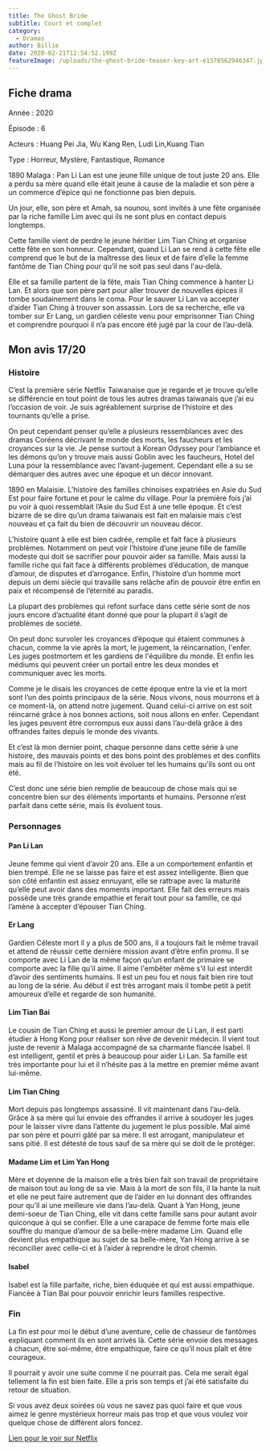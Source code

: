 ```yaml
---
title: The Ghost Bride
subtitle: Court et complet
category:
  - Dramas
author: Billie
date: 2020-02-21T12:54:52.199Z
featureImage: /uploads/the-ghost-bride-teaser-key-art-e1578562946347.jpg
---
```

## Fiche drama

Année : 2020

Épisode : 6

Acteurs : Huang Pei Jia, Wu Kang Ren, Ludi Lin,Kuang Tian

Type : Horreur, Mystère, Fantastique, Romance

1890 Malaga : Pan Li Lan est une jeune fille unique de tout juste 20 ans. Elle a perdu sa mère quand elle était jeune à cause de la maladie et son père a un commerce d’épice qui ne fonctionne pas bien depuis.

Un jour, elle, son père et Amah, sa nounou, sont invités à une fête organisée par la riche famille Lim avec qui ils ne sont plus en contact depuis longtemps.

Cette famille vient de perdre le jeune héritier Lim Tian Ching et organise cette fête en son honneur. Cependant, quand Li Lan se rend à cette fête elle comprend que le but de la maîtresse des lieux et de faire d’elle la femme fantôme de Tian Ching pour qu’il ne soit pas seul dans l'au-delà.

Elle et sa famille partent de la fête, mais Tian Ching commence à hanter Li Lan. Et alors que son père part pour aller trouver de nouvelles épices il tombe soudainement dans le coma. Pour le sauver Li Lan va accepter d’aider Tian Ching à trouver son assassin. Lors de sa recherche, elle va tomber sur Er Lang, un gardien céleste venu pour emprisonner Tian Ching et comprendre pourquoi il n’a pas encore été jugé par la cour de l’au-delà.

## Mon avis 17/20

### Histoire

C’est la première série Netflix Taiwanaise que je regarde et je trouve qu’elle se différencie en tout point de tous les autres dramas taiwanais que j’ai eu l’occasion de voir. Je suis agréablement surprise de l’histoire et des tournants qu’elle a prise.

On peut cependant penser qu’elle a plusieurs ressemblances avec des dramas Coréens décrivant le monde des morts, les faucheurs et les croyances sur la vie. Je pense surtout à Korean Odyssey pour l’ambiance et les démons qu’on y trouve mais aussi Goblin avec les faucheurs, Hotel del Luna pour la ressemblance avec l’avant-jugement. Cependant elle a su se démarquer des autres avec une époque et un décor innovant.

1890 en Malaisie. L’histoire des familles chinoises expatriées en Asie du Sud Est pour faire fortune et pour le calme du village. Pour la première fois j’ai pu voir à quoi ressemblait l’Asie du Sud Est à une telle époque. Et c’est bizarre de se dire qu’un drama taiwanais est fait en malaisie mais c’est nouveau et ça fait du bien de découvrir un nouveau décor.

L’histoire quant à elle est bien cadrée, remplie et fait face à plusieurs problèmes. Notamment on peut voir l’histoire d’une jeune fille de famille modeste qui doit se sacrifier pour pouvoir aider sa famille. Mais aussi la famille riche qui fait face à différents problèmes d’éducation, de manque d’amour, de disputes et d’arrogance. Enfin, l’histoire d’un homme mort depuis un demi siècle qui travaille sans relâche afin de pouvoir être enfin en paix et récompensé de l’éternité au paradis.

La plupart des problèmes qui refont surface dans cette série sont de nos jours encore d’actualité étant donné que pour la plupart il s’agit de problèmes de société.

On peut donc survoler les croyances d’époque qui étaient communes à chacun, comme la vie après la mort, le jugement, la réincarnation, l'enfer. Les juges postmortem et les gardiens de l'équilibre du monde. Et enfin les médiums qui peuvent créer un portail entre les deux mondes et communiquer avec les morts.

Comme je le disais les croyances de cette époque entre la vie et la mort sont l’un des points principaux de la série. Nous vivons, nous mourrons et à ce moment-là, on attend notre jugement. Quand celui-ci arrive on est soit réincarné grâce à nos bonnes actions, soit nous allons en enfer. Cependant les juges peuvent être corrompus eux aussi dans l’au-delà grâce à des offrandes faites depuis le monde des vivants.

Et c’est là mon dernier point, chaque personne dans cette série à une histoire, des mauvais points et des bons point des problèmes et des conflits mais au fil de l’histoire on les voit évoluer tel les humains qu’ils sont ou ont été.

C’est donc une série bien remplie de beaucoup de chose mais qui se concentre bien sur des éléments importants et humains. Personne n’est parfait dans cette série, mais ils évoluent tous.

### Personnages

#### Pan Li Lan

Jeune femme qui vient d’avoir 20 ans. Elle a un comportement enfantin et bien trempé. Elle ne se laisse pas faire et est assez intelligente. Bien que son côté enfantin est assez ennuyant, elle se rattrape avec la maturité qu’elle peut avoir dans des moments important. Elle fait des erreurs mais possède une très grande empathie et ferait tout pour sa famille, ce qui l’amène à accepter d’épouser Tian Ching.

#### Er Lang

Gardien Céleste mort il y a plus de 500 ans, il a toujours fait le même travail et attend de réussir cette dernière mission avant d’être enfin promu. Il se comporte avec Li Lan de la même façon qu’un enfant de primaire se comporte avec la fille qu’il aime. Il aime l'embêter même s’il lui est interdit d’avoir des sentiments humains. Il est un peu fou et nous fait bien rire tout au long de la série. Au début il est très arrogant mais il tombe petit à petit amoureux d’elle et regarde de son humanité.

#### Lim Tian Bai

Le cousin de Tian Ching et aussi le premier amour de Li Lan, il est parti étudier à Hong Kong pour réaliser son rêve de devenir médecin. Il vient tout juste de revenir à Malaga accompagné de sa charmante fiancée Isabel. Il est intelligent, gentil et près à beaucoup pour aider Li Lan. Sa famille est très importante pour lui et il n’hésite pas à la mettre en premier même avant lui-même.

#### Lim Tian Ching

Mort depuis pas longtemps assassiné. Il vit maintenant dans l’au-delà. Grâce à sa mère qui lui envoie des offrandes il arrive à soudoyer les juges pour le laisser vivre dans l’attente du jugement le plus possible. Mal aimé par son père et pourri gâté par sa mère. Il est arrogant, manipulateur et sans pitié. Il est détesté de tous sauf de sa mère qui se doit de le protéger.

#### Madame Lim et Lim Yan Hong

Mère et doyenne de la maison elle a très bien fait son travail de propriétaire de maison tout au long de sa vie. Mais à la mort de son fils, il la hante la nuit et elle ne peut faire autrement que de l’aider en lui donnant des offrandes pour qu’il ai une meilleure vie dans l’au-delà. Quant à Yan Hong, jeune demi-soeur de Tian Ching, elle vit dans cette famille sans pour autant avoir quiconque à qui se confier. Elle a une carapace de femme forte mais elle souffre du manque d’amour de sa belle-mère madame Lim. Quand elle devient plus empathique au sujet de sa belle-mère, Yan Hong arrive à se réconcilier avec celle-ci et à l’aider à reprendre le droit chemin.

#### Isabel

Isabel est la fille parfaite, riche, bien éduquée et qui est aussi empathique. Fiancée à Tian Bai pour pouvoir enrichir leurs familles respective.

### Fin

La fin est pour moi le début d’une aventure, celle de chasseur de fantômes expliquant comment ils en sont arrivés là. Cette série envoie des messages à chacun, être soi-même, être empathique, faire ce qu’il nous plaît et être courageux.

Il pourrait y avoir une suite comme il ne pourrait pas. Cela me serait égal tellement la fin est bien faite. Elle a pris son temps et j’ai été satisfaite du retour de situation.

Si vous avez deux soirées où vous ne savez pas quoi faire et que vous aimez le genre mystérieux horreur mais pas trop et que vous voulez voir quelque chose de différent alors foncez.

[Lien pour le voir sur Netflix](https://www.netflix.com/watch/80240978?trackId=13752289&tctx=0%2C0%2C2d68279e4c500e66bb6be3cdf64f034c2ea5ecd4%3Ac13511eb27aa9776e3c52c7482db4e6cf3a81f59%2C%2C)
